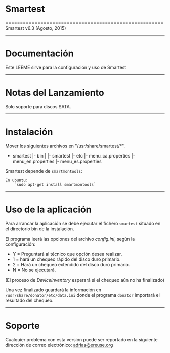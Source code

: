 # Smartest
======================================================
Smartest v6.3  (Agosto, 2015)

______________________
Documentación
======================
 
 Este LEEME sirve para la configuración y uso de Smartest

______________________
Notas del Lanzamiento
======================

 Solo soporte para discos SATA.
 
_____________________
Instalación
======================

 Mover los siguientes archivos en "/usr/share/smartest/*".

   - smartest
                |- bin
                |    |- smartest
                |- etc
                     |- menu_ca.properties
                     |- menu_en.properties
                     |- menu_es.properties

 Smartest depende de `smartmontools`:
 
	En ubuntu:
		`sudo apt-get install smartmontools`

______________________
Uso de la aplicación
======================

 Para arrancar la aplicación se debe ejecutar el fichero `smartest` situado en el
 directorio bin de la instalación.

 El programa leerá las opciones del archivo *config.ini*, según la configuración:
 
* Y = Preguntará al técnico que opción desea realizar.
* 1 = hará un chequeo rápido del disco duro primario.
* 2 = Hará un chequeo extendido del disco duro primario.
* N = No se ejecutará.

 (El proceso de *DeviceInventory* esperará si el chequeo aún no ha finalizado)

 Una vez finalizado guardará la información en `/usr/share/donator/etc/data.ini`
 donde el programa `donator` importará el resultado del chequeo.
 
______________________
Soporte
======================

 Cualquier problema con esta versión puede ser reportado en la siguiente
 dirección de correo electrónico:
 adrias@ereuse.org
